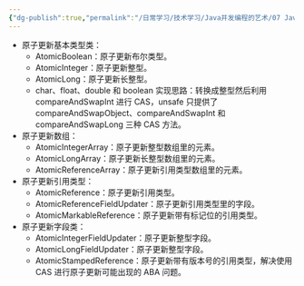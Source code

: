 ```yaml
---
{"dg-publish":true,"permalink":"/日常学习/技术学习/Java并发编程的艺术/07 Java中的13个原子操作类/","tags":["Programming🖥️"],"noteIcon":"1","created":"2023-07-26T15:02:27.073+08:00","updated":"2024-01-01T15:41:07.702+08:00"}
---
```



- 原子更新基本类型类：
  - AtomicBoolean：原子更新布尔类型。
  - AtomicInteger：原子更新整型。
  - AtomicLong：原子更新长整型。
  - char、float、double 和 boolean 实现思路：转换成整型然后利用 compareAndSwapInt 进行 CAS，unsafe 只提供了 compareAndSwapObject、compareAndSwapInt 和 compareAndSwapLong 三种 CAS 方法。
- 原子更新数组：
  - AtomicIntegerArray：原子更新整型数组里的元素。
  - AtomicLongArray：原子更新长整型数组里的元素。
  - AtomicReferenceArray：原子更新引用类型数组里的元素。
- 原子更新引用类型：
  - AtomicReference：原子更新引用类型。
  - AtomicReferenceFieldUpdater：原子更新引用类型里的字段。
  - AtomicMarkableReference：原子更新带有标记位的引用类型。
- 原子更新字段类：
  - AtomicIntegerFieldUpdater：原子更新整型字段。
  - AtomicLongFieldUpdater：原子更新整型字段。
  - AtomicStampedReference：原子更新带有版本号的引用类型，解决使用 CAS 进行原子更新可能出现的 ABA 问题。
